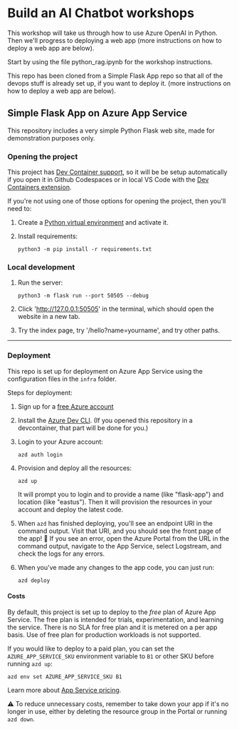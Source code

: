 <!-- ---
name: Workshop - Build an AI Chatbot
description: Deploy a Flask app on App Service using Azure Developer CLI.
languages:
- python
- azdeveloper
products:
- azure-app-service
- azure
page_type: sample
urlFragment: simple-flask-server-appservice
--- -->

# Build an AI Chatbot workshops

This workshop will take us through how to use Azure OpenAI in Python. Then we'll progress to deploying a web app (more instructions on how to deploy a web app are below). 

Start by using the file python_rag.ipynb for the workshop instructions. 

This repo has been cloned from a Simple Flask App repo so that all of the devops stuff is already set up, if you want to deploy it. (more instructions on how to deploy a web app are below). 


## Simple Flask App on Azure App Service

This repository includes a very simple Python Flask web site, made for demonstration purposes only.

### Opening the project

This project has [Dev Container support](https://code.visualstudio.com/docs/devcontainers/containers), so it will be be setup automatically if you open it in Github Codespaces or in local VS Code with the [Dev Containers extension](https://marketplace.visualstudio.com/items?itemName=ms-vscode-remote.remote-containers).

If you're not using one of those options for opening the project, then you'll need to:

1. Create a [Python virtual environment](https://docs.python.org/3/tutorial/venv.html#creating-virtual-environments) and activate it.

2. Install requirements:

    ```shell
    python3 -m pip install -r requirements.txt
    ```

### Local development

1. Run the server:

    ```console
    python3 -m flask run --port 50505 --debug
    ```

2. Click 'http://127.0.0.1:50505' in the terminal, which should open the website in a new tab.
3. Try the index page, try '/hello?name=yourname', and try other paths.

---

### Deployment

This repo is set up for deployment on Azure App Service using the configuration files in the `infra` folder.

Steps for deployment:

1. Sign up for a [free Azure account](https://azure.microsoft.com/free/)
2. Install the [Azure Dev CLI](https://learn.microsoft.com/azure/developer/azure-developer-cli/install-azd). (If you opened this repository in a devcontainer, that part will be done for you.)
3. Login to your Azure account:

    ```shell
    azd auth login
    ```

4. Provision and deploy all the resources:

    ```shell
    azd up
    ```

    It will prompt you to login and to provide a name (like "flask-app") and location (like "eastus"). Then it will provision the resources in your account and deploy the latest code.

5. When `azd` has finished deploying, you'll see an endpoint URI in the command output. Visit that URI, and you should see the front page of the app! 🎉 If you see an error, open the Azure Portal from the URL in the command output, navigate to the App Service, select Logstream, and check the logs for any errors.

6. When you've made any changes to the app code, you can just run:

    ```shell
    azd deploy
    ```

#### Costs

By default, this project is set up to deploy to the *free* plan of Azure App Service.
The free plan is intended for trials, experimentation, and learning the service. There is no SLA for free plan and it is metered on a per app basis. Use of free plan for production workloads is not supported.

If you would like to deploy to a paid plan, you can set the `AZURE_APP_SERVICE_SKU` environment variable to `B1` or other SKU before running `azd up`:

```shell
azd env set AZURE_APP_SERVICE_SKU B1
```

Learn more about [App Service pricing](https://azure.microsoft.com/pricing/details/app-service/linux/).

⚠️ To reduce unnecessary costs, remember to take down your app if it's no longer in use,
either by deleting the resource group in the Portal or running `azd down`.
